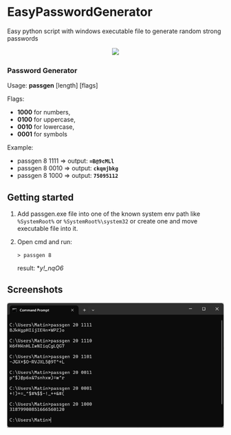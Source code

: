 # EasyPasswordGenerator
Easy python script with windows executable file to generate random strong passwords
<div style="text-align:center"><img style="text-align:center" src="https://img.freepik.com/premium-vector/3d-password-field-with-padlock-isolated_169241-6460.jpg" /></div>

### Password Generator
Usage: **passgen** [length] [flags]

Flags: 
- **1000** for numbers,
- **0100** for uppercase,             
- **0010** for lowercase,           
- **0001** for symbols

Example:
- passgen 8 1111  => output: **`=B@9cMLl`**           
- passgen 8 0010  => output: **`ckqmjbkg`**        
- passgen 8 1000  => output: **`75095112`**   


## Getting started
1. Add passgen.exe file into one of the known system env path like `%SystemRoot%` or `%SystemRoot%\system32` or create one and move executable file into it.
2. Open cmd and run:
    ```
    > passgen 8
    ```
    
    result: **y!_*nqO6**

## Screenshots
<div style="text-align:center"><img style="text-align:center" src="https://raw.githubusercontent.com/MatinGhanbari/EasyPasswordGenerator/refs/heads/main/assets/images/image.png" /></div>
